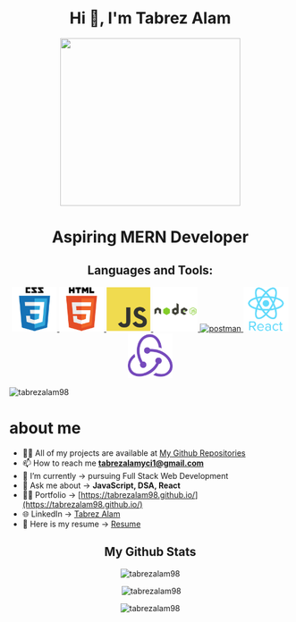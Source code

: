<div align="center"><h1 >Hi 👋, I'm Tabrez Alam</h1></div>
<div align="center">
<img align=center width="80%" height="300" src="https://encrypted-tbn0.gstatic.com/images?q=tbn:ANd9GcTRovpXJrJAwoL5hWtL94kdEV_OMpSf2dWlOrl9sZnWsGzHcIqnLNTzovqLWAG_Ge0pylU&usqp=CAU">
<h1>Aspiring MERN Developer</h1>
</div>
<div align="left">


</div>

<h2 align="center">Languages and Tools:</h2>
<p align="center" >
  <a  href="https://www.w3schools.com/css/" target="_blank" rel="noreferrer"> <img src="https://raw.githubusercontent.com/devicons/devicon/master/icons/css3/css3-original-wordmark.svg" alt="css3" width="80" height="80"/> </a>
  <a href="https://www.w3.org/html/" target="_blank" rel="noreferrer"> <img src="https://raw.githubusercontent.com/devicons/devicon/master/icons/html5/html5-original-wordmark.svg" alt="html5" width="80" height="80"/> </a> 
  <a href="https://developer.mozilla.org/en-US/docs/Web/JavaScript" target="_blank" rel="noreferrer"> <img src="https://raw.githubusercontent.com/devicons/devicon/master/icons/javascript/javascript-original.svg" alt="javascript" width="80" height="80"/> </a>
  <a href="https://nodejs.org" target="_blank" rel="noreferrer"> <img src="https://raw.githubusercontent.com/devicons/devicon/master/icons/nodejs/nodejs-original-wordmark.svg" alt="nodejs" width="80" height="80"/> </a> <a href="https://postman.com" target="_blank" rel="noreferrer"> <img src="https://www.vectorlogo.zone/logos/getpostman/getpostman-icon.svg" alt="postman" width="80" height="80"/> </a> <a href="https://reactjs.org/" target="_blank" rel="noreferrer"> <img src="https://raw.githubusercontent.com/devicons/devicon/master/icons/react/react-original-wordmark.svg" alt="react" width="80" height="80"/> </a> <a href="https://redux.js.org" target="_blank" rel="noreferrer"> <img src="https://raw.githubusercontent.com/devicons/devicon/master/icons/redux/redux-original.svg" alt="redux" width="80" height="80"/> </a> </p>

<p align="left"> <img src="https://komarev.com/ghpvc/?username=tabrezalam98&label=Profile%20views&color=0e75b6&style=flat" alt="tabrezalam98" /> </p>
<h1>about me</h1>


- 👨‍💻 All of my projects are available at [My Github Repositories](https://github.com/TabrezAlam98?tab=repositories) 
- 📫 How to reach me **tabrezalamyci1@gmail.com**
- 🔭 I’m currently →  pursuing Full Stack Web Development
- 💬 Ask me about  →   **JavaScript, DSA, React**
- 👨‍💻 Portfolio  →   [https://tabrezalam98.github.io/](https://tabrezalam98.github.io/)
- 🌐 LinkedIn  →    [Tabrez Alam](https://www.linkedin.com/in/tabrez-alam-3b4176233/)
- 📜 Here is my resume → <a href="https://drive.google.com/file/d/1wjdmzSpw8VOgXTuYlmQGE2A59dKmi841/view?usp=share_link">Resume</a>




<div align="center">
 <h2 align="center">My Github Stats</h2>


  <p ><img  src="https://github-readme-stats.vercel.app/api/top-langs?username=tabrezalam98&show_icons=true&locale=en&layout=compact" alt="tabrezalam98" /></p>

<p >&nbsp;<img src="https://github-readme-stats.vercel.app/api?username=tabrezalam98&show_icons=true&locale=en" alt="tabrezalam98" /></p>

<p><img  src="https://github-readme-streak-stats.herokuapp.com/?user=tabrezalam98&" alt="tabrezalam98" /></p>
</div>



